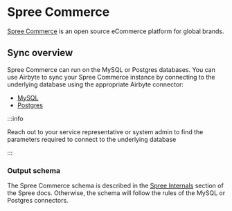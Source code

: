 # Spree Commerce

[Spree Commerce](https://spreecommerce.org) is an open source eCommerce platform for global brands.

## Sync overview

Spree Commerce can run on the MySQL or Postgres databases. You can use Airbyte to sync your Spree Commerce instance by connecting to the underlying database using the appropriate Airbyte connector:

- [MySQL](mysql)
- [Postgres](postgres)

:::info

Reach out to your service representative or system admin to find the parameters required to connect to the underlying database

:::

### Output schema

The Spree Commerce schema is described in the [Spree Internals](https://dev-docs.spreecommerce.org/internals/) section of the Spree docs. Otherwise, the schema will follow the rules of the MySQL or Postgres connectors.
